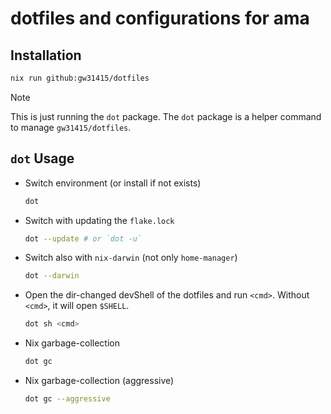 # dotfiles and configurations for ama

## Installation

```bash
nix run github:gw31415/dotfiles
```
> [!note]
> This is just running the `dot` package. The `dot` package is a helper command to manage `gw31415/dotfiles`.

## `dot` Usage

- Switch environment (or install if not exists)
	```bash
	dot
	```

- Switch with updating the `flake.lock`
	```bash
	dot --update # or `dot -u`
	```

- Switch also with `nix-darwin` (not only `home-manager`)
	```bash
	dot --darwin
	```

- Open the dir-changed devShell of the dotfiles and run `<cmd>`. Without `<cmd>`, it will open `$SHELL`.
	```bash
	dot sh <cmd>
	```

- Nix garbage-collection
	```bash
	dot gc
	```

- Nix garbage-collection (aggressive)
	```bash
	dot gc --aggressive
	```
